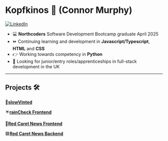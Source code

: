 # Kopfkinos 🌆 (Connor Murphy)
[![LinkedIn](https://img.shields.io/badge/linkedin-%230077B5.svg?style=for-the-badge&logo=linkedin&logoColor=white)](https://www.linkedin.com/in/connor-murphy-64b871170/)
- 💻 **Northcoders** Software Development Bootcamp graduate April 2025
- ⏩ Continuing learning and development in **Javascript/Typescript**, **HTML** and **CSS**
- 👉 Working towards competency in **Python**  
- 🔭 Looking for junior/entry roles/apprenticeships in full-stack development in the UK

---

## Projects 🛠️
👚[**slowVinted**](https://github.com/Kopfkinos/slowVinted)

☔[**rainCheck Frontend**](https://github.com/Kopfkinos/rainCheckFE)

🔴[**Red Caret News Frontend**](https://github.com/Kopfkinos/NC-News-FE)

🟥[**Red Caret News Backend**](https://github.com/Kopfkinos/NC-News)




